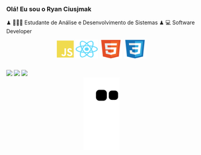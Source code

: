 ### Olá! Eu sou o Ryan Ciusjmak
♟ 👩🏻‍💻 Estudante de Análise e Desenvolvimento de Sistemas
♟ 💻 Software Developer

<div align="center">
  <img align="center" height="46" src="https://raw.githubusercontent.com/devicons/devicon/master/icons/javascript/javascript-plain.svg">
  <img align="center" height="50" width="60" src="https://raw.githubusercontent.com/devicons/devicon/master/icons/react/react-original.svg">
  <img align="center" height="50" width="60" src="https://raw.githubusercontent.com/devicons/devicon/master/icons/html5/html5-original.svg">
  <img align="center" height="50" width="60" src="https://raw.githubusercontent.com/devicons/devicon/master/icons/css3/css3-original.svg">                                                                                      
</div>
  
  ##
  
<div> 
  <a href="https://instagram.com/ciusjmak_jj" target="_blank"><img src="https://img.shields.io/badge/-Instagram-%23E4405F?style=for-the-badge&logo=instagram&logoColor=white" target="_blank"></a>
 	<a href="https://www.twitch.tv/jeyjey_sx" target="_blank"><img src="https://img.shields.io/badge/Twitch-9146FF?style=for-the-badge&logo=twitch&logoColor=white" target="_blank"></a>
 <a href="https://discord.gg/3NBcA6QwgZ" target="_blank"><img src="https://img.shields.io/badge/Discord-7289DA?style=for-the-badge&logo=discord&logoColor=white" target="_blank"></a>
</div>
  
  <div align="center">

  <img align="center" src="https://github.com/rafaballerini/rafaballerini/blob/output/github-contribution-grid-snake.svg">
  
</div>
